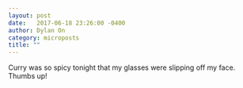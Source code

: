 ```yaml
---
layout: post
date:   2017-06-18 23:26:00 -0400
author: Dylan On
category: microposts
title: ""
---
```


Curry was so spicy tonight that my glasses were slipping off my face. Thumbs up!